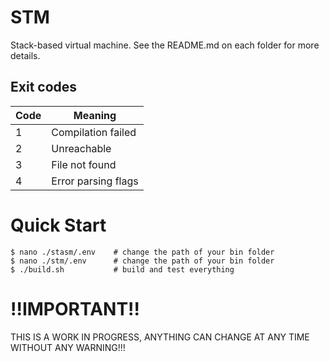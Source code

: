 # STM

Stack-based virtual machine. See the README.md on each folder for more details.

## Exit codes

| Code | Meaning             |
|------|---------------------|
| 1    | Compilation failed  |
| 2    | Unreachable         |
| 3    | File not found      |
| 4    | Error parsing flags |

# Quick Start
```console
$ nano ./stasm/.env    # change the path of your bin folder
$ nano ./stm/.env      # change the path of your bin folder
$ ./build.sh           # build and test everything
```

# !!IMPORTANT!!

THIS IS A WORK IN PROGRESS, ANYTHING CAN CHANGE AT ANY TIME WITHOUT ANY WARNING!!!
